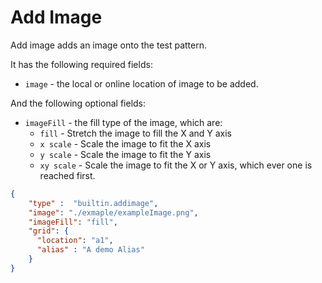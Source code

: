 # Add Image

Add image adds an image onto the test pattern.

It has the following required fields:

- `image` - the local or online location of image to be added.

And the following optional fields:

- `imageFill` - the fill type of the image, which are:
  - `fill` - Stretch the image to fill the X and Y axis
  - `x scale` - Scale the image to fit the X axis
  - `y scale` - Scale the image to fit the Y axis
  - `xy scale` -  Scale the image to fit the X or Y axis, which ever one is reached first.

```json
{
    "type" :  "builtin.addimage",
    "image": "./exmaple/exampleImage.png",
    "imageFill": "fill",
    "grid": {
      "location": "a1",
      "alias" : "A demo Alias"
    }
}
```
